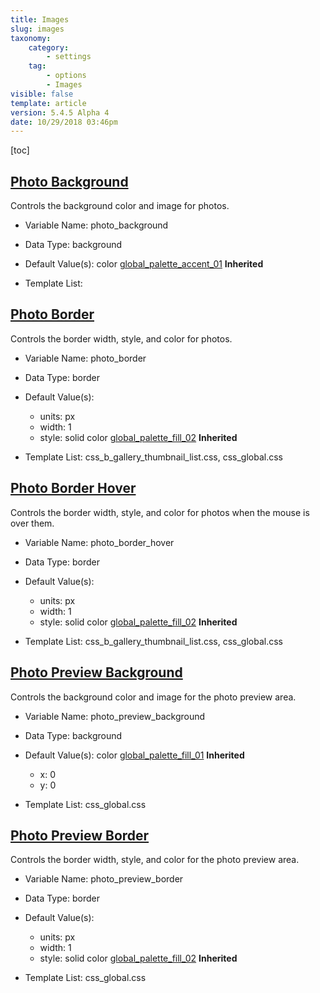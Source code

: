 ```yaml
---
title: Images
slug: images
taxonomy:
    category:
        - settings
    tag:
        - options
        - Images
visible: false
template: article
version: 5.4.5 Alpha 4
date: 10/29/2018 03:46pm
---
```




[toc]

## [Photo Background](#photo_background)

Controls the background color and image for photos.

- Variable Name: photo_background
- Data Type: background
- Default Value(s):
color [global_palette_accent_01](/output/stylevars/Images#photo_background) **Inherited**

- Template List: 

## [Photo Border](#photo_border)

Controls the border width, style, and color for photos.

- Variable Name: photo_border
- Data Type: border
- Default Value(s):
  - units: px
  - width: 1
  - style: solid
color [global_palette_fill_02](/output/stylevars/Images#photo_border) **Inherited**

- Template List: css_b_gallery_thumbnail_list.css, css_global.css

## [Photo Border Hover](#photo_border_hover)

Controls the border width, style, and color for photos when the mouse is over them.

- Variable Name: photo_border_hover
- Data Type: border
- Default Value(s):
  - units: px
  - width: 1
  - style: solid
color [global_palette_fill_02](/output/stylevars/Images#photo_border_hover) **Inherited**

- Template List: css_b_gallery_thumbnail_list.css, css_global.css

## [Photo Preview Background](#photo_preview_background)

Controls the background color and image for the photo preview area.

- Variable Name: photo_preview_background
- Data Type: background
- Default Value(s):
color [global_palette_fill_01](/output/stylevars/Images#photo_preview_background) **Inherited**
  - x: 0
  - y: 0

- Template List: css_global.css

## [Photo Preview Border](#photo_preview_border)

Controls the border width, style, and color for the photo preview area.

- Variable Name: photo_preview_border
- Data Type: border
- Default Value(s):
  - units: px
  - width: 1
  - style: solid
color [global_palette_fill_02](/output/stylevars/Images#photo_preview_border) **Inherited**

- Template List: css_global.css

